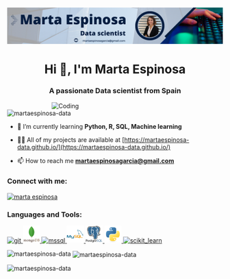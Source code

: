 ![logo](https://github.com/MartaEspinosa-data/MartaEspinosa-data/blob/main/banner.png)
<h1 align="center">Hi 👋, I'm Marta Espinosa</h1>
<h3 align="center">A passionate Data scientist from Spain</h3>
<img align="right" alt="Coding" width="400" src="https://cdn.dribbble.com/users/331265/screenshots/2498700/ana-d-small.gif">

<p align="left"> <img src="https://komarev.com/ghpvc/?username=martaespinosa-data&label=Profile%20views&color=0e75b6&style=flat" alt="martaespinosa-data" /> </p>

- 🌱 I’m currently learning **Python, R, SQL, Machine learning**

- 👨‍💻 All of my projects are available at [https://martaespinosa-data.github.io/](https://martaespinosa-data.github.io/)

- 📫 How to reach me **martaespinosagarcia@gmail.com**

<h3 align="left">Connect with me:</h3>
<p align="left">
<a href="https://linkedin.com/in/marta espinosa" target="blank"><img align="center" src="https://raw.githubusercontent.com/rahuldkjain/github-profile-readme-generator/master/src/images/icons/Social/linked-in-alt.svg" alt="marta espinosa" height="30" width="40" /></a>
</p>

<h3 align="left">Languages and Tools:</h3>
<p align="left"> <a href="https://git-scm.com/" target="_blank" rel="noreferrer"> <img src="https://www.vectorlogo.zone/logos/git-scm/git-scm-icon.svg" alt="git" width="40" height="40"/> </a> <a href="https://www.mongodb.com/" target="_blank" rel="noreferrer"> <img src="https://raw.githubusercontent.com/devicons/devicon/master/icons/mongodb/mongodb-original-wordmark.svg" alt="mongodb" width="40" height="40"/> </a> <a href="https://www.microsoft.com/en-us/sql-server" target="_blank" rel="noreferrer"> <img src="https://www.svgrepo.com/show/303229/microsoft-sql-server-logo.svg" alt="mssql" width="40" height="40"/> </a> <a href="https://www.mysql.com/" target="_blank" rel="noreferrer"> <img src="https://raw.githubusercontent.com/devicons/devicon/master/icons/mysql/mysql-original-wordmark.svg" alt="mysql" width="40" height="40"/> </a> <a href="https://www.postgresql.org" target="_blank" rel="noreferrer"> <img src="https://raw.githubusercontent.com/devicons/devicon/master/icons/postgresql/postgresql-original-wordmark.svg" alt="postgresql" width="40" height="40"/> </a> <a href="https://www.python.org" target="_blank" rel="noreferrer"> <img src="https://raw.githubusercontent.com/devicons/devicon/master/icons/python/python-original.svg" alt="python" width="40" height="40"/> </a> <a href="https://scikit-learn.org/" target="_blank" rel="noreferrer"> <img src="https://upload.wikimedia.org/wikipedia/commons/0/05/Scikit_learn_logo_small.svg" alt="scikit_learn" width="40" height="40"/> </a> </p>

<p><img align="left" src="https://github-readme-stats-sigma-five.vercel.app/api/top-langs?username=martaespinosa-data&show_icons=true&locale=en&layout=compact" alt="martaespinosa-data" /></p>

<p>&nbsp;<img align="center" src="https://github-readme-stats-sigma-five.vercel.app/api?username=martaespinosa-data&show_icons=true&locale=en" alt="martaespinosa-data" /></p>

<p><img align="center" src="https://github-readme-streak-stats.herokuapp.com/?user=martaespinosa-data&" alt="martaespinosa-data" /></p>
